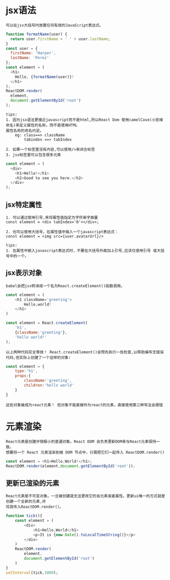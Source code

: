 
# jsx语法

    可以在jsx大括号内放置任何有效的JavaScript表达式。
```js
function formatName(user) {
  return user.firstName + ' ' + user.lastName;
}
const user = {
  firstName: 'Harper',
  lastName: 'Perez'
};
const element = (
  <h1>
    Hello, {formatName(user)}!
  </h1>
);
ReactDOM.render(
  element,
  document.getElementById('root')
);
```
    tips:
    1. 因为jsx语法更接近javascript而不是html,所以React Dom 使用camelCase(小驼峰命名)来定义属性的名称，而不是使用HTML
    属性名称的命名约定。
        eg: class==> className
            tabindex ==> tabIndex
    
    2. 如果一个标签里没有内容,可以使用/>来闭合标签
    3. jsx标签里可以包含很多元素
```js
const element = (
  <div>
    <h1>Hello!</h1>
    <h2>Good to see you here.</h2>
  </div>
);
```
## jsx特定属性

    1. 可以通过使用引号,来将属性值指定为字符串字面量
    const element = <div tabIndex='0'></div>;
    
    2. 也可以使用大括号，在属性值中插入一个javascript表达式：
    const element = <img src={user.avatarUrl}/>
    
    tips:
    1. 在属性中嵌入javascript表达式时，不要在大括号外面加上引号,应该仅使用引号 或大括号中的一个。
    
## jsx表示对象

    babel会把jsx转译成一个名为React.createElement()函数调用。
```js
const element = (
    <h1 className='greeting'>
        Hello,world!
    </h1>
)

const element = React.createElement(
    'h1',
    {className:'greeting'},
    'hello world!'
);
```
    以上两种代码完全等效！ React.createElement()会预先执行一些检查,以帮助编写无错误代码,但实际上创建了一个这样的对象:
```js
const element = {
    type:'h1',
    props:{
        className:'greeting',
        children:'hello world'
    }
}
```
    这些对象被成为react元素！ 但对象不能直接作为react的元素，直接使用第三种写法会报错
    
# 元素渲染

    React元素是创建开销极小的普通对象。React DOM 会负责更新DOM来与React元素保持一致。
    想要将一个 React 元素渲染到根 DOM 节点中，只需把它们一起传入 ReactDOM.render()
```js
const element = <h1>Hello,World!</h1>;
ReactDOM.render(element,document.getElementById('root'));
```

## 更新已渲染的元素

    React元素是不可变对象。一旦被创建就无法更改它的自元素或者属性。更新ui唯一的方式就是创建一个全新的元素,并
    将其传入ReactDOM.render()。
```js
function tick(){
    const element = (
        <div>
            <h1>Hello,World</h1>
            <p>It is {new Date().toLocalTimeString()}</p>
        </div>
    )
    ReactDOM.render(
        element,
        document.getElementById('root')
    )
}
setInterval(tick,1000);
```
    
    
    
    
    
    
    
    
    
    
    
    
    
    
    
    
    
    
    
    
    
    
    
    
    
    
    
    
    
    
    
    
    
    
    
    
    
    
    
    
    
    